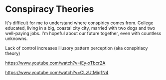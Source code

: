 # Conspiracy Theories

It's difficult for me to understand where conspiricy comes from. College educated, living in a big, coastal city city, married with two dogs and two well-paying jobs. I'm hopeful about our future together, even with countless unknowns.

Lack of control increases illusory pattern perception (aka conspiriacy theory)

https://www.youtube.com/watch?v=iEy-xTbcr2A

https://www.youtube.com/watch?v=CLzUtMiq1N4
